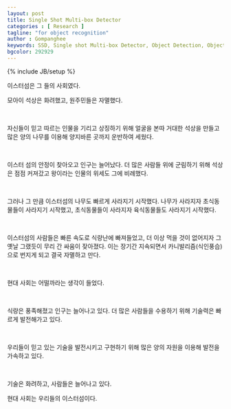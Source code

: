 ```yaml
---
layout: post
title: Single Shot Multi-box Detector
categories : [ Research ]
tagline: "for object recognition"
author : Gompanghee
keywords: SSD, Single shot Multi-box Detector, Object Detection, Object Recognition
bgcolor: 292929
---
```

{% include JB/setup %}

이스터섬은 그 들의 사회였다.

모아이 석상은 화려했고, 원주민들은 자멸했다.

​

자신들이 믿고 따르는 인물을 기리고 상징하기 위해 얼굴을 본따 거대한 석상을 만들고 많은 양의 나무를 이용해 양지바른 곳까지 운반하여 세웠다.

​

이스터 섬의 안정이 찾아오고 인구는 늘어났다. 더 많은 사람들 위에 군림하기 위해 석상은 점점 커져갔고 왕이라는 인물의 위세도 그에 비례했다.

​

그러나 그 만큼 이스터섬의 나무도 빠르게 사라지기 시작했다. 나무가 사라지자 초식동물들이 사라지기 시작했고, 초식동물들이 사라지자 육식동물들도 사라지기 시작했다.

​

이스터섬의 사람들은 빠른 속도로 식량난에 빠져들었고, 더 이상 먹을 것이 없어지자 그 옛날 그랬듯이 무리 간 싸움이 잦아졌다. 이는 장기간 지속되면서 카니발리즘(식인풍습)으로 번지게 되고 결국 자멸하고 만다.

​

현대 사회는 어떨까라는 생각이 들었다.

​

식량은 풍족해졌고 인구는 늘어나고 있다. 더 많은 사람들을 수용하기 위해 기술력은 빠르게 발전해가고 있다.

​

우리들이 믿고 있는 기술을 발전시키고 구현하기 위해 많은 양의 자원을 이용해 발전을 가속하고 있다.

​

기술은 화려하고, 사람들은 늘어나고 있다.

현대 사회는 우리들의 이스터섬이다.